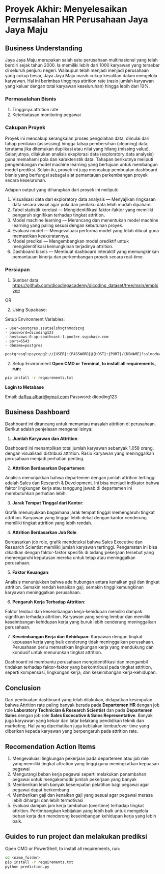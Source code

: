 # Proyek Akhir: Menyelesaikan Permsalahan HR Perusahaan Jaya Jaya Maju

## Business Understanding

Jaya Jaya Maju merupakan salah satu perusahaan multinasional yang telah berdiri sejak tahun 2000. Ia memiliki lebih dari 1000 karyawan yang tersebar di seluruh penjuru negeri. Walaupun telah menjadi menjadi perusahaan yang cukup besar, Jaya Jaya Maju masih cukup kesulitan dalam mengelola karyawan. Hal ini berimbas tingginya attrition rate (rasio jumlah karyawan yang keluar dengan total karyawan keseluruhan) hingga lebih dari 10%.

### Permasalahan Bisnis

1. Tingginya attrition rate
2. Keterbatasan monitoring pegawai

### Cakupan Proyek

Proyek ini mencakup serangkaian proses pengolahan data, dimulai dari tahap penilaian (assessing) hingga tahap pembersihan (cleaning) data, terutama jika ditemukan duplikasi atau nilai yang hilang (missing value). Selanjutnya, dilakukan analisis eksplorasi data (exploratory data analysis) guna memahami pola dan karakteristik data. Tahapan berikutnya meliputi pengembangan model machine learning yang bertujuan untuk membangun model prediksi. Selain itu, proyek ini juga mencakup pembuatan dashboard bisnis yang berfungsi sebagai alat pemantauan perkembangan proyek secara keseluruhan.

Adapun output yang diharapkan dari proyek ini meliputi:

1. Visualisasi data dari exploratory data analysis — Menyajikan ringkasan data secara visual agar pola dan perilaku data lebih mudah dipahami.
2. Tabel statistik korelasi — Mengidentifikasi faktor-faktor yang memiliki pengaruh signifikan terhadap tingkat attrition.
3. Model machine learning — Merancang dan menentukan model machine learning yang paling sesuai dengan kebutuhan proyek.
4. Evaluasi model — Mengevaluasi performa model yang telah dibuat guna memastikan keakuratannya.
5. Model prediksi — Mengembangkan model prediktif untuk mengidentifikasi kemungkinan terjadinya attrition.
6. Dashboard bisnis — Membuat dashboard interaktif yang memungkinkan pemantauan kinerja dan perkembangan proyek secara real-time.

### Persiapan

1. Sumber data: https://github.com/dicodingacademy/dicoding_dataset/tree/main/employee

OR

2. Using Supabase:

Setup Environment Variables:

```
- user=postgres.ssutselshxgtnmodszvg
- password=dicoding123
- host=aws-0-ap-southeast-1.pooler.supabase.com
- port=6543
- dbname=postgres
```

```bash
postgresql+psycopg2://{USER}:{PASSWORD}@{HOST}:{PORT}/{DBNAME}?sslmode=require
```

2. Setup Environment
   **Open CMD or Terminal, to install all requirements, run:**

```bash
pip install -r requirements.txt
```

**Login to Metabase**

Email: daffaa.albari@gmail.com
Password: dicoding123

## Business Dashboard

Dashboard ini dirancang untuk memantau masalah attrition di perusahaan. Berikut adalah penjelasan mengenai isinya:

1. **Jumlah Karyawan dan Attrition**:

Dashboard ini menampilkan total jumlah karyawan sebanyak 1,058 orang, dengan visualisasi distribusi attrition. Rasio karyawan yang meninggalkan perusahaan menjadi perhatian penting.

2. **Attrition Berdasarkan Departemen**:

Analisis menunjukkan bahwa departemen dengan jumlah attrition tertinggi adalah Sales dan Research & Development. Ini bisa menjadi indikator bahwa faktor lingkungan kerja atau tanggung jawab di departemen ini membutuhkan perhatian lebih.

3. **Jarak Tempat Tinggal dari Kantor**:

Grafik menunjukkan bagaimana jarak tempat tinggal memengaruhi tingkat attrition. Karyawan yang tinggal lebih dekat dengan kantor cenderung memiliki tingkat attrition yang lebih rendah.

4. **Attrition Berdasarkan Job Role**:

Berdasarkan job role, grafik mendeteksi bahwa Sales Executive dan Research Scientist memiliki jumlah karyawan tertinggi. Pengamatan ini bisa dikaitkan dengan faktor-faktor spesifik di bidang pekerjaan tersebut yang memengaruhi keputusan mereka untuk tetap atau meninggalkan perusahaan.

5. **Faktor Keuangan**:

Analisis menunjukkan bahwa ada hubungan antara kenaikan gaji dan tingkat attrition. Semakin rendah kenaikan gaji, semakin tinggi kemungkinan karyawan meninggalkan perusahaan.

6. **Pengaruh Kerja Terhadap Attrition**:

Faktor lembur dan keseimbangan kerja-kehidupan memiliki dampak signifikan terhadap attrition. Karyawan yang sering lembur dan memiliki keseimbangan kehidupan kerja yang buruk lebih cenderung meninggalkan perusahaan.

7. **Keseimbangan Kerja dan Kehidupan**:
   Karyawan dengan tingkat kepuasan kerja yang baik cenderung tidak meninggalkan perusahaan. Perusahaan perlu memastikan lingkungan kerja yang mendukung dan kondusif untuk menurunkan tingkat attrition.

Dashboard ini membantu perusahaan mengidentifikasi dan mengambil tindakan terhadap faktor-faktor yang berkontribusi pada tingkat attrition, seperti kompensasi, lingkungan kerja, dan keseimbangan kerja-kehidupan.

## Conclusion

Dari pembuatan dashboard yang telah dilakukan, didapatkan kesimpulan bahwa Attrition rate paling banyak berada pada **Departemen HR** dengan job role **Laboratory Technician & Research Scientist** dan pada **Departemen Sales** dengan job role **Sales Excecutive & Sales Representative**.
Banyak juga karyawan yang keluar dari latar belakang pendidikan teknik dan marketing. Hal yang diperhatikan juga kebijakan lembur/over time yang diberikan kepada karyawan yang berpengaruh pada attrition rate.

## Recomendation Action Items

1. Mengevaluasi lingkungan pekerjaan pada departemen atau job role yang memiliki tingkat attration yang tinggi guna meningkatkan kepuasan pegawai
2. Mengurangi beban kerja pegawai seperti melakukan penambahan pegawai untuk mengakomodir jumlah pekerjaan yang banyak
3. Memberikan lebih banyak kesempatan pelatihan bagi pegawai agar pegawai dapat berkembang
4. Memberikan gaji dan kenaikan gaji yang sesuai agar pegawai merasa lebih dihargai dan lebih termotivasi
5. Evaluasi dampak jam kerja tambahan (overtime) terhadap tingkat attrition. Pertimbangkan kebijakan yang lebih baik untuk mengelola beban kerja dan mendorong keseimbangan kehidupan kerja yang lebih baik.

## Guides to run project dan melakukan prediksi

Open CMD or PowerShell, to install all requirements, run:

```bash
cd <name_folder>
pip install -r requirements.txt
python prediction.py
```
